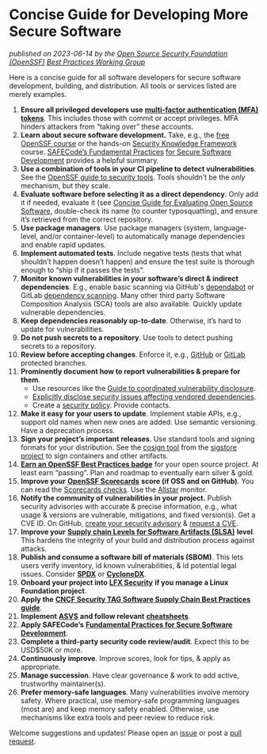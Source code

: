 # Concise Guide for Developing More Secure Software

_published on 2023-06-14 by the [Open Source Security Foundation (OpenSSF)](https://openssf.org) [Best Practices Working Group](https://best.openssf.org/)_

Here is a concise guide for all software developers for secure software development, building, and distribution. All tools or services listed are merely examples.

1. **Ensure all privileged developers use** [**multi-factor authentication (MFA) tokens**](https://github.com/ossf/great-mfa-project/blob/main/guide/token-usage-guide.md#readme). This includes those with commit or accept privileges. MFA hinders attackers from “taking over” these accounts.
2. **Learn about secure software development.** Take, e.g., the [free OpenSSF course](https://openssf.org/training/courses/) or the hands-on [Security Knowledge Framework](https://www.securityknowledgeframework.org/) course. [SAFECode’s Fundamental Practices](https://safecode.org/wp-content/uploads/2018/03/SAFECode_Fundamental_Practices_for_Secure_Software_Development_March_2018.pdf) [for Secure Software Development](https://safecode.org/wp-content/uploads/2018/03/SAFECode_Fundamental_Practices_for_Secure_Software_Development_March_2018.pdf) provides a helpful summary.
3. **Use a combination of tools in your CI pipeline to detect vulnerabilities**. See the [OpenSSF guide to security tools](https://github.com/ossf/wg-security-tooling/blob/main/guide.md#readme). Tools shouldn’t be the _only_ mechanism, but they scale.
4. **Evaluate software before selecting it as a direct dependency**. Only add it if needed, evaluate it (see [Concise Guide for Evaluating Open Source Software](https://best.openssf.org/Concise-Guide-for-Evaluating-Open-Source-Software), double-check its name (to counter typosquatting), and ensure it’s retrieved from the correct repository.
5. **Use package managers**. Use package managers (system, language-level, and/or container-level) to automatically manage dependencies and enable rapid updates.
6. **Implement automated tests**. Include negative tests (tests that what shouldn’t happen doesn’t happen) and ensure the test suite is thorough enough to “ship if it passes the tests”.
7. **Monitor known vulnerabilities in your software’s direct & indirect dependencies**. E.g., enable basic scanning via GitHub's [dependabot](https://docs.github.com/en/code-security/dependabot/dependabot-security-updates/configuring-dependabot-security-updates) or GitLab [dependency scanning](https://docs.gitlab.com/ee/user/application_security/dependency_scanning/). Many other third party Software Composition Analysis (SCA) tools are also available. Quickly update vulnerable dependencies.
8. **Keep dependencies reasonably up-to-date**. Otherwise, it’s hard to update for vulnerabilities.
9. **Do not push secrets to a repository**. Use tools to detect pushing secrets to a repository.
10. **Review before accepting changes**. Enforce it, e.g., [GitHub](https://docs.github.com/en/repositories/configuring-branches-and-merges-in-your-repository/defining-the-mergeability-of-pull-requests/about-protected-branches) or [GitLab](https://docs.gitlab.com/ee/user/project/protected_branches.html) protected branches.
11. **Prominently document how to report vulnerabilities & prepare for them**.
    - Use resources like the [Guide to coordinated vulnerability disclosure](https://github.com/ossf/oss-vulnerability-guide).
    - [Explicitly disclose security issues affecting vendored dependencies](Vendored-Dependencies-Guide.md).
    - Create a [security policy](https://github.com/ossf/oss-vulnerability-guide/tree/main/templates/security_policies). Provide contacts.
12. **Make it easy for your users to update**. Implement stable APIs, e.g., support old names when new ones are added. Use semantic versioning. Have a deprecation process.
13. **Sign your project’s important releases**. Use standard tools and signing formats for your distribution. See the [cosign tool](https://docs.sigstore.dev/cosign/overview) from the [sigstore project](https://www.sigstore.dev/) to sign containers and other artifacts.
14. [**Earn an OpenSSF Best Practices badge**](https://bestpractices.coreinfrastructure.org/) for your open source project. At least earn “passing”. Plan and roadmap to eventually earn silver & gold.
15. **Improve your** [**OpenSSF Scorecards**](https://github.com/ossf/scorecard) **score (if OSS and on GitHub)**. You can read the [Scorecards checks](https://github.com/ossf/scorecard#scorecard-checks). Use the [Allstar](https://github.com/ossf/allstar) monitor.
16. **Notify the community of vulnerabilities in your project.** Publish security advisories with accurate & precise information, e.g., what usage & versions are vulnerable, mitigations, and fixed version(s). Get a CVE ID. On GitHub, [create your security advisory](https://docs.github.com/en/code-security/repository-security-advisories/creating-a-repository-security-advisory#creating-a-security-advisory) & [request a CVE](https://docs.github.com/en/code-security/repository-security-advisories/about-github-security-advisories-for-repositories#cve-identification-numbers).
17. **Improve your** [**Supply chain Levels for Software Artifacts (SLSA)**](https://slsa.dev/) **level**. This hardens the integrity of your build and distribution process against attacks.
18. **Publish and consume a software bill of materials (SBOM)**. This lets users verify inventory, id known vulnerabilities, & id potential legal issues. Consider [**SPDX**](https://spdx.dev/) or [**CycloneDX**](https://cyclonedx.org/).
19. **Onboard your project into** [**LFX Security**](https://security.lfx.linuxfoundation.org/) **if you manage a Linux Foundation project**.
20. **Apply the** [**CNCF Security TAG Software Supply Chain Best Practices guide**](https://github.com/cncf/tag-security/blob/main/supply-chain-security/supply-chain-security-paper/CNCF_SSCP_v1.pdf).
21. **Implement** [**ASVS**](https://owasp.org/www-project-application-security-verification-standard/) **and follow relevant** [**cheatsheets**](https://cheatsheetseries.owasp.org/index.html).
22. **Apply SAFECode’s** [**Fundamental Practices for Secure Software Development**](https://safecode.org/uncategorized/fundamental-practices-secure-software-development/).
23. **Complete a third-party security code review/audit**. Expect this to be USD$50K or more.
24. **Continuously improve**. Improve scores, look for tips, & apply as appropriate.
25. **Manage succession**. Have clear governance & work to add active, trustworthy maintainer(s).
26. **Prefer memory-safe languages**. Many vulnerabilities involve memory safety. Where practical, use memory-safe programming languages (most are) and keep memory safety enabled. Otherwise, use mechanisms like extra tools and peer review to reduce risk.

Welcome suggestions and updates! Please open an [issue](https://github.com/ossf/wg-best-practices-os-developers/issues/) or post a [pull request](https://github.com/ossf/wg-best-practices-os-developers/pulls).
